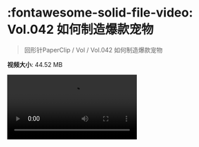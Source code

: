 # :fontawesome-solid-file-video: Vol.042 如何制造爆款宠物

> 回形针PaperClip / Vol / Vol.042 如何制造爆款宠物

**视频大小**: 44.52 MB

<div class="video"><video src="https://file.hsyhx.top/archive/回形针PaperClip/Vol/Vol.042 如何制造爆款宠物.mp4" controls preload>🤔 您的浏览器不支持 video 标签</video></div>